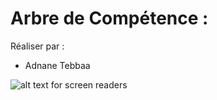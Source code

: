 # Arbre de Compétence : 

Réaliser par : 
- Adnane Tebbaa


![alt text for screen readers](https://raw.githubusercontent.com/tebbaa-adnane/Competence/main/Comp%C3%A9tence.png "Adnane says Hi!")
